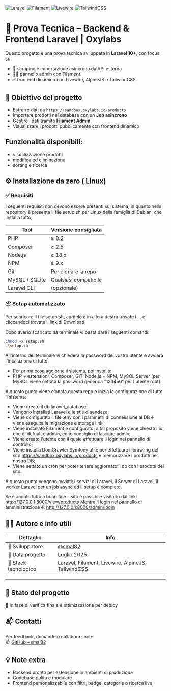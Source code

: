 
![Laravel](https://img.shields.io/badge/Laravel-10.0-red.svg)
![Filament](https://img.shields.io/badge/Filament-Admin-blue.svg)
![Livewire](https://img.shields.io/badge/Livewire-Ready-green.svg)
![TailwindCSS](https://img.shields.io/badge/TailwindCSS-3.x-teal.svg)

# 🧪 Prova Tecnica – Backend & Frontend Laravel | Oxylabs

Questo progetto è una prova tecnica sviluppata in **Laravel 10+**, con focus su:
- 🧱 scraping e importazione asincrona da API esterna
- 🧑‍💻 pannello admin con Filament
- ⚡ frontend dinamico con Livewire, AlpineJS e TailwindCSS

## 🧠 Obiettivo del progetto

- Estrarre dati da `https://sandbox.oxylabs.io/products`
- Importare prodotti nel database con un **Job asincrono**
- Gestire i dati tramite **Filament Admin**
- Visualizzare i prodotti pubblicamente con frontend dinamico

## Funzionalità disponibili:

- visualizzazione prodotti
- modifica ed eliminazione
- sorting e ricerca

## ⚙️ Installazione da zero ( Linux)

### ✅ Requisiti

I seguenti requisiti non devono essere presenti sul sistema, in quanto nella repository è presente il file setup.sh per Linux della famiglia di Debian, che installa tutto,

| Tool         | Versione consigliata |
|--------------|----------------------|
| PHP          | ≥ 8.2                |
| Composer     | ≥ 2.5                |
| Node.js      | ≥ 18.x               |
| NPM          | ≥ 9.x                |
| Git          | Per clonare la repo |
| MySQL / SQLite | Qualsiasi compatibile |
| Laravel CLI  | (opzionale)          |

### 📦 Setup automatizzato

Per scaricare il file setup.sh, apritelo e in alto a destra trovate i ... e cliccandoci trovate il link di Download.

Dopo averlo scaricato da terminale vi basta dare i seguenti comandi:
```BASH
chmod +x setup.sh
.\setup.sh
```
All'interno del terminale vi chiederà la password del vostro utente e avvierà l'intallazione di tutto:
- Per prima cosa aggiorna il sistema, poi installa:
- PHP + estensioni, Composer, GIT, Node.js + NPM, MySQL Server (per MySQL viene settata la password generica "123456" per l'utente root).

A questo punto viene clonata questa repo e inizia la configurazione di tutto il sistema:
- Viene creato il db laravel_database;
- Vengono installati Laravel e le sue dipendeze;
- Viene configurato il file .env con i parametri di connessione al DB e viene eseguita la migrazione e storage link;
- Viene installato Filament e configurato; a tal proposito viene chiesto l'id, che di defualt è admin, ed io consiglio di lasciare admin;
- Viene creato l'utente con il quale effettuare il login nel pannello di controllo;
- Viene installa DomCrawler Symfony utile per effettuare il crawling del sito https://sandbox.oxylabs.io/products e memorizzare i prodotti nel nostro DB;
- Viene settato un cron per poter tenere aggiornato il db con i prodotti del sito.

A questo punto vengono avviati: i servizi di Laravel, il Server di Laravel, il worker Laravel per un job async ed il setup è completo.

Se è andato tutto a buon fine il sito è possibile visitarlo dal link: http://127.0.0.1:8000/view/products
Mentre il login nel pannello di amministrazione è: http://127.0.0.1:8000/admin/login

## 👨‍💻 Autore e info utili

| Dettaglio            | Info                                  |
|----------------------|----------------------------------------|
| 👤 Sviluppatore       | [@smal82](https://github.com/smal82)   |
| 📅 Data progetto      | Luglio 2025                            |
| 🔧 Stack tecnologico  | Laravel, Filament, Livewire, AlpineJS, TailwindCSS |
---

## 🚧 Stato del progetto

🧪 In fase di verifica finale e ottimizzazione per deploy

## 📬 Contatti

Per feedback, domande o collaborazione:  
📫 [GitHub – smal82](https://github.com/smal82)

## 💡 Note extra

- Backend pronto per estensione in ambienti di produzione
- Codebase pulita e modulare
- Frontend personalizzabile con filtri, badge, categorie o ricerca live
